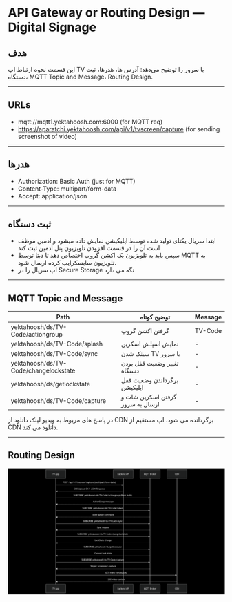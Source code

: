 # API Gateway or Routing Design — Digital Signage

## هدف
این قسمت نحوه ارتباط اپ TV با سرور را توضیح می‌دهد: آدرس ها، هدرها، ثبت دستگاه، MQTT Topic and Message، Routing Design. 

---

## URLs

  - mqtt://mqtt1.yektahoosh.com:6000 (for MQTT req)
  - https://aparatchi.yektahoosh.com/api/v1/tvscreen/capture (for sending screenshot of video)

---

## هدرها
- Authorization: Basic Auth (just for MQTT)
- Content-Type: multipart/form-data
- Accept: application/json

---

## ثبت دستگاه

   - ابتدا سریال یکتای تولید شده توسط اپلیکیشن نمایش داده میشود و ادمین موظف است آن را در قسمت افزودن تلویزیون پنل ادمین ثبت کند
   - سپس باید به تلویزیون یک اکشن گروپ اختصاص دهد تا دیتا توسط MQTT به تلویزیون سابسکرایب کرده ارسال شود.
   - اپ سریال را در Secure Storage نگه می دارد

---

## MQTT Topic and Message

| Path                         | توضیح کوتاه                         | Message |
-------------------------------|-------------------------------------|-----|
 yektahoosh/ds/TV-Code/actiongroup      | گرفتن اکشن گروپ  | TV-Code |
 yektahoosh/ds/TV-Code/splash           | نمایش اسپلش اسکرین    | - |
 yektahoosh/ds/TV-Code/sync           | سینک شدن TV با سرور | - |
 yektahoosh/ds/TV-Code/changelockstate  | تغییر وضعیت قفل بودن دستگاه  | - |
 yektahoosh/ds/getlockstate            | برگرداندن وضعیت قفل اپلیکیشن| - |
 yektahoosh/ds/TV-Code/capture            | گرفتن اسکرین شات و ارسال به سرور  | - |

در پاسخ های مربوط به ویدیو  لینک دانلود از CDN برگردانده می شود. اپ مستقیم از CDN دانلود می کند.

---

## Routing Design
![Routing Design](images/Routing_Design.png)
